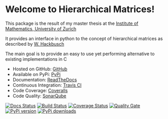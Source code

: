 Welcome to Hierarchical Matrices!
=================================

This package is the result of my master thesis at the [Institute of Mathematics, University of Zurich](http://www.math.uzh.ch/index.php?&L=1)

It provides an interface in python to the concept of hierarchical matrices as described by [W. Hackbusch](https://books.google.ch/books?id=LlNECwAAQBAJ)

The main goal is to provide an easy to use yet performing alternative to existing implementations in C

* Hosted on GitHub: [GitHub](https://github.com/maekke97/HierarchicalMatrices)
* Available on PyPi: [PyPi](https://pypi.python.org/pypi/HierMat)
* Documentation: [ReadTheDocs](http://hierarchicalmatrices.readthedocs.io/en/latest)
* Continuous Integration: [Travis CI](https://travis-ci.org/maekke97/HierarchicalMatrices)
* Code Coverage: [Coveralls](https://coveralls.io/github/maekke97/HierarchicalMatrices)
* Code Quality: [SonarQube](https://sonarqube.com/dashboard/index?id=hierarchicalmatrices)

[![Docs Status](https://readthedocs.org/projects/hierarchicalmatrices/badge/)](https://readthedocs.org/projects/hierarchicalmatrices/badge/)
[![Build Status](https://travis-ci.org/maekke97/HierarchicalMatrices.svg?branch=master)](https://travis-ci.org/maekke97/HierarchicalMatrices.svg?branch=master)
[![Coverage Status](https://coveralls.io/repos/github/maekke97/HierarchicalMatrices/badge.svg?branch=master)](https://coveralls.io/github/maekke97/HierarchicalMatrices?branch=master)
[![Quality Gate](https://sonarqube.com/api/badges/gate?key=hierarchicalmatrices)](https://sonarqube.com/dashboard/index?id=hierarchicalmatrices)
[![PyPi version](https://pypip.in/v/HierMat/badge.png)](https://pypi.python.org/pypi/HierMat)
[![PyPi downloads](https://pypip.in/d/HierMat/badge.png)](https://pypi.python.org/pypi/HierMat)